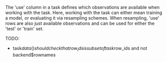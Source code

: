 The 'use' column in a task defines which observations are available when working with the task.
Here, working with the task can either mean training a model, or evaluating it via resampling schemes.
When resampling, 'use' rows are also just available observations and can be used for either the 'test' or 'train' set.


TODO:
* task$data() should check that row_ids is subset of task$row_ids and not backend$rownames
